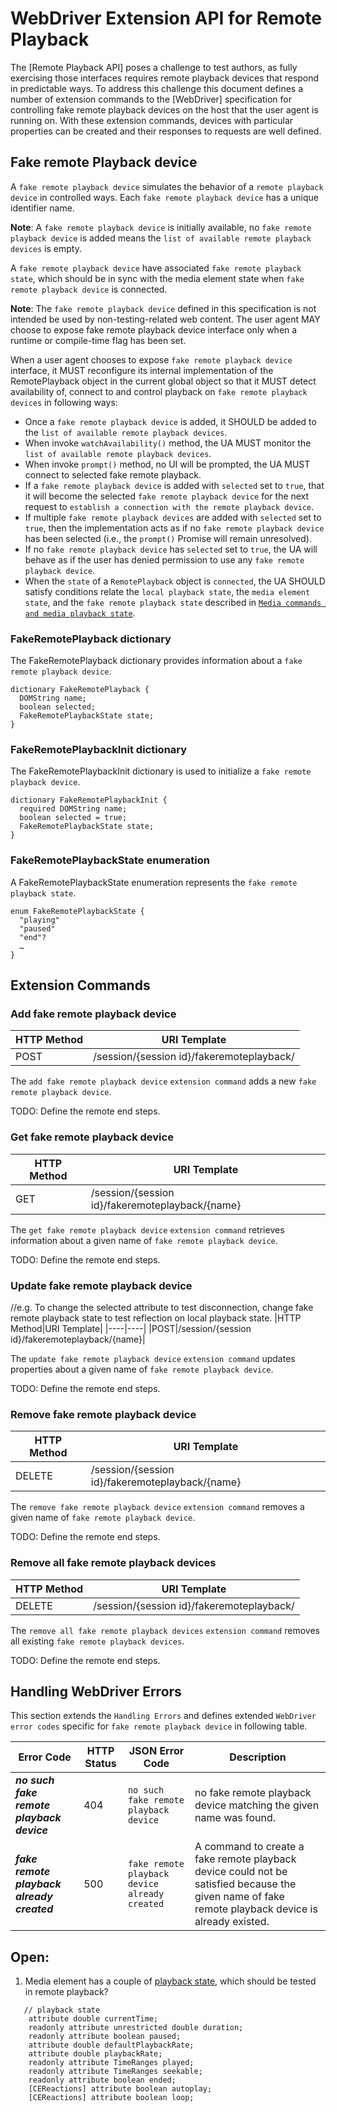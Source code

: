 # WebDriver Extension API for Remote Playback

The [Remote Playback API] poses a challenge to test authors, as fully exercising those interfaces requires remote playback devices that respond in predictable ways. To address this challenge this document defines a number of extension commands to the [WebDriver] specification for controlling fake remote playback devices on the host that the user agent is running on. With these extension commands, devices with particular properties can be created and their responses to requests are well defined.

## Fake remote Playback device

A `fake remote playback device` simulates the behavior of a `remote playback device` in controlled ways. Each `fake remote playback device` has a unique identifier name.

**Note**: A `fake remote playback device` is initially available, no `fake remote playback device` is added means the `list of available remote playback devices` is empty.

A `fake remote playback device` have associated `fake remote playback state`, which should be in sync with the media element state when `fake remote playback device` is connected.

**Note**: The `fake remote playback device` defined in this specification is not intended be used by non-testing-related web content. The user agent MAY choose to expose fake remote playback device interface only when a runtime or compile-time flag has been set.

When a user agent chooses to expose `fake remote playback device` interface, it MUST reconfigure its internal implementation of the RemotePlayback object in the current global object so that it MUST detect availability of, connect to and control playback on `fake remote playback devices` in following ways:
- Once a `fake remote playback device` is added, it SHOULD be added to the `list of available remote playback devices`.
- When invoke `watchAvailability()` method, the UA MUST monitor the `list of available remote playback devices`.
- When invoke `prompt()` method, no UI will be prompted, the UA MUST connect to selected fake remote playback.
- If a `fake remote playback device` is added with `selected` set to `true`, that it will become the selected `fake remote playback device` for the next request to `establish a connection with the remote playback device`.
- If multiple `fake remote playback devices` are added with `selected` set to `true`, then the implementation acts as if no `fake remote playback device` has been selected (i.e., the `prompt()` Promise will remain unresolved).
- If no `fake remote playback device` has `selected` set to `true`, the UA will behave as if the user has denied permission to use any `fake remote playback device`.
- When the `state` of a `RemotePlayback` object is `connected`, the UA SHOULD satisfy conditions relate the `local playback state`, the `media element state`, and the `fake remote playback state` described in [`Media commands and media playback state`](https://w3c.github.io/remote-playback/#media-commands-and-media-playback-state).

### FakeRemotePlayback dictionary
The FakeRemotePlayback dictionary provides information about a `fake remote playback device`.

```
dictionary FakeRemotePlayback {
  DOMString name;
  boolean selected;
  FakeRemotePlaybackState state;
}
```

### FakeRemotePlaybackInit dictionary
The FakeRemotePlaybackInit dictionary is used to initialize a `fake remote playback device`.
```
dictionary FakeRemotePlaybackInit {
  required DOMString name;
  boolean selected = true;
  FakeRemotePlaybackState state;
}
```

### FakeRemotePlaybackState enumeration
A FakeRemotePlaybackState enumeration represents the `fake remote playback state`.
```
enum FakeRemotePlaybackState {
  "playing"
  "paused"
  "end"?
  …
}
```

## Extension Commands
### Add fake remote playback device
|HTTP Method|URI Template|
|----|----|
|POST|/session/{session id}/fakeremoteplayback/|

The `add fake remote playback device` `extension command` adds a new `fake remote playback device`.

TODO: Define the remote end steps.

### Get fake remote playback device
|HTTP Method|URI Template|
|----|----|
|GET|/session/{session id}/fakeremoteplayback/{name}|

The `get fake remote playback device` `extension command` retrieves information about a given name of `fake remote playback device`.

TODO: Define the remote end steps.

### Update fake remote playback device
//e.g. To change the selected attribute to test disconnection, change fake remote playback state to test reflection on local playback state.
|HTTP Method|URI Template|
|----|----|
|POST|/session/{session id}/fakeremoteplayback/{name}|

The `update fake remote playback device` `extension command` updates properties about a given name of `fake remote playback device`.

TODO: Define the remote end steps.

### Remove fake remote playback device
|HTTP Method|URI Template|
|----|----|
|DELETE|/session/{session id}/fakeremoteplayback/{name}|

The `remove fake remote playback device` `extension command` removes a given name of `fake remote playback device`.

TODO: Define the remote end steps.

### Remove all fake remote playback devices
|HTTP Method|URI Template|
|----|----|
|DELETE|/session/{session id}/fakeremoteplayback/|

The `remove all fake remote playback devices` `extension command` removes all existing `fake remote playback devices`.

TODO: Define the remote end steps.

## Handling WebDriver Errors
This section extends the `Handling Errors` and defines extended `WebDriver error codes` specific for `fake remote playback device` in following table.

|Error Code|HTTP Status|JSON Error Code|Description|
|----------|-----------|---------------|-----------|
|***no such fake remote playback device***|404|`no such fake remote playback device`|no fake remote playback device matching the given name was found.|
|***fake remote playback already created***|500|`fake remote playback device already created`|A command to create a fake remote playback device could not be satisfied because the given name of fake remote playback device is already existed.|


## Open:
1. Media element has a couple of [playback state](https://html.spec.whatwg.org/multipage/media.html#htmlmediaelement), which should be tested in remote playback?
```
   // playback state 
	attribute double currentTime;
	readonly attribute unrestricted double duration;
	readonly attribute boolean paused; 
	attribute double defaultPlaybackRate;
	attribute double playbackRate;
	readonly attribute TimeRanges played;
	readonly attribute TimeRanges seekable;
	readonly attribute boolean ended;
	[CEReactions] attribute boolean autoplay;
	[CEReactions] attribute boolean loop;
```